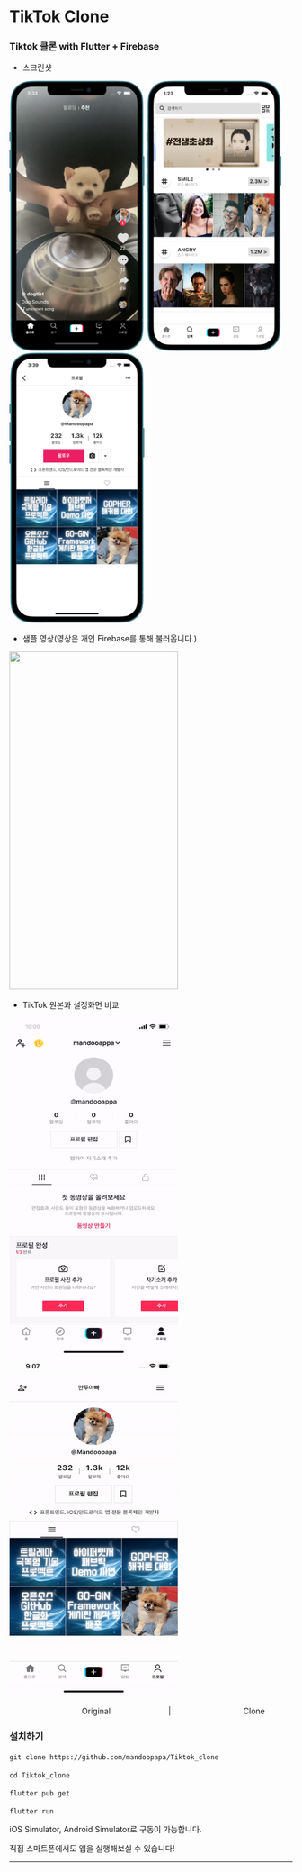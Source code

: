 # TikTok Clone

### Tiktok 클론 with Flutter + Firebase

- 스크린샷

<img src="https://github.com/mandoopapa/Tiktok_clone/blob/master/images/screen01.png" width=240px height=480px> <img src="https://github.com/mandoopapa/Tiktok_clone/blob/master/images/screen02.png" width=240px height=480px> <img src="https://github.com/mandoopapa/Tiktok_clone/blob/master/images/screen03.png" width=240px height=480px>

- 샘플 영상(영상은 개인 Firebase를 통해 불러옵니다.)

<img src="https://github.com/mandoopapa/Tiktok_clone/blob/master/images/mainfeed.gif" width=300px height=600px>

- TikTok 원본과 설정화면 비교

<img src="https://github.com/mandoopapa/Tiktok_clone/blob/master/images/original.gif" width=300px height=600px alt="original"> <img src="https://github.com/mandoopapa/Tiktok_clone/blob/master/images/imade.gif" width=300px height=600px alt="clone">

ㅤㅤㅤㅤㅤㅤㅤㅤㅤㅤOriginalㅤㅤㅤㅤㅤㅤㅤㅤ|ㅤㅤㅤㅤㅤㅤㅤㅤㅤㅤClone

### 설치하기

```
git clone https://github.com/mandoopapa/Tiktok_clone

cd Tiktok_clone

flutter pub get

flutter run
```

iOS Simulator, Android Simulator로 구동이 가능합니다.

직접 스마트폰에서도 앱을 실행해보실 수 있습니다!

-----
